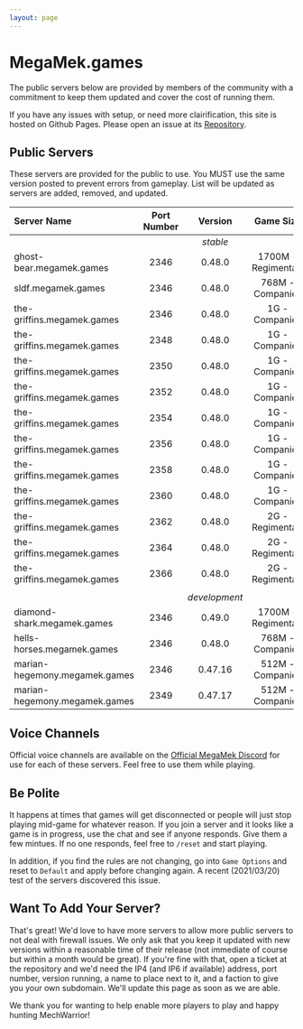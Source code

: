 ```yaml
---
layout: page
---
```

# MegaMek.games

The public servers below are provided by members of the community with a
commitment to keep them updated and cover the cost of running them.

If you have any issues with setup, or need more clairification, this site is
hosted on Github Pages. Please open an issue at its [Repository](https://github.com/rjhancock/megamek-games).

## Public Servers

These servers are provided for the public to use. You MUST use the same version
posted to prevent errors from gameplay. List will be updated as servers are
added, removed, and updated.

|Server Name|Port Number|Version|Game Size|Provided By|
|:------|:-----:|:--------:|:--:|-------:|
|||*stable*||
|ghost-bear.megamek.games|2346|0.48.0|1700M - Regimental?|TapEnvy.us, LLC|
|sldf.megamek.games|2346|0.48.0|768M - Companies|Hammer|
|the-griffins.megamek.games|2346|0.48.0|1G - Companies|Hutti (LynxX-IT)|
|the-griffins.megamek.games|2348|0.48.0|1G - Companies|Hutti (LynxX-IT)|
|the-griffins.megamek.games|2350|0.48.0|1G - Companies|Hutti (LynxX-IT)|
|the-griffins.megamek.games|2352|0.48.0|1G - Companies|Hutti (LynxX-IT)|
|the-griffins.megamek.games|2354|0.48.0|1G - Companies|Hutti (LynxX-IT)|
|the-griffins.megamek.games|2356|0.48.0|1G - Companies|Hutti (LynxX-IT)|
|the-griffins.megamek.games|2358|0.48.0|1G - Companies|Hutti (LynxX-IT)|
|the-griffins.megamek.games|2360|0.48.0|1G - Companies|Hutti (LynxX-IT)|
|the-griffins.megamek.games|2362|0.48.0|2G - Regimental?|Hutti (LynxX-IT)|
|the-griffins.megamek.games|2364|0.48.0|2G - Regimental?|Hutti (LynxX-IT)|
|the-griffins.megamek.games|2366|0.48.0|2G - Regimental?|Hutti (LynxX-IT)|
||||||
|||*development*||
|diamond-shark.megamek.games|2346|0.49.0|1700M - Regimental?|TapEnvy.us, LLC|
|hells-horses.megamek.games|2346|0.48.0|768M - Companies|Hammer|
|marian-hegemony.megamek.games|2346|0.47.16|512M - Companies|Spamtastic|
|marian-hegemony.megamek.games|2349|0.47.17|512M - Companies|Spamtastic|

## Voice Channels

Official voice channels are available on the [Official MegaMek Discord](https://discord.gg/XM54YH9396) for use for each of these servers. Feel free to use them while playing.

## Be Polite

It happens at times that games will get disconnected or people will just stop playing mid-game for whatever reason. If you join a server and it looks like a game is in progress, use the chat and see if anyone responds. Give them a few mintues. If no one responds, feel free to `/reset` and start playing.

In addition, if you find the rules are not changing, go into `Game Options` and reset to `Default` and apply before changing again. A recent (2021/03/20) test of the servers discovered this issue.

## Want To Add Your Server?

That's great! We'd love to have more servers to allow more public servers to not deal with firewall issues. We only ask that you keep it updated with new versions within a reasonable time of their release (not immediate of course but within a month would be great). If you're fine with that, open a ticket at the repository and we'd need the IP4 (and IP6 if available) address, port number, version running, a name to place next to it, and a faction to give you your own subdomain. We'll update this page as soon as we are able.

We thank you for wanting to help enable more players to play and happy hunting MechWarrior!
